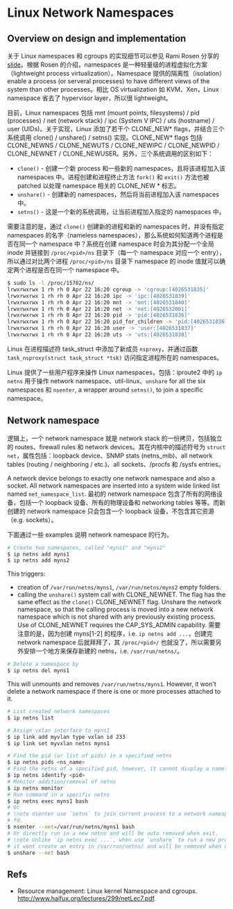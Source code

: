 # Linux Network Namespaces

## Overview on design and implementation

关于 Linux namespaces 和 cgroups 的实现细节可以参见 Rami Rosen 分享的 [slide](http://www.haifux.org/lectures/299/netLec7.pdf)。根据 Rosen 的介绍，namespaces 是一种轻量级的进程虚拟化方案（lightweight process virtualization）。Namespace 提供的隔离性（isolation）enable a process (or serveral processes) to have different views of the system than other processes。相比 OS virtualization 如 KVM、Xen，Linux namespace 省去了 hypervisor layer，所以很 lightweight。

目前，Linux namespaces 包括 mnt (mount points, filesystems) / pid (processes) / net (network stack) / ipc (System V IPC) / uts (hostname) / user (UIDs)。关于实现，Linux 添加了若干个 CLONE_NEW* flags，并结合三个系统调用 clone() / unshare() / setns() 实现。CLONE_NEW* flags 包括 CLONE_NEWNS / CLONE_NEWUTS / CLONE_NEWIPC / CLONE_NEWPID / CLONE_NEWNET / CLONE_NEWUSER。另外，三个系统调用的区别如下：

- `clone()` - 创建一个新 process 和一些新的 namespaces，且将该进程加入该 namespaces 中。进程创建和进程终止方法 `fork()` 和 `exit()` 方法也被 patched 以处理 namespace 相关的 CLONE_NEW * 标志。
- `unshare()` - 创建新的 namespaces，然后将当前进程加入该 namespaces 中。
- `setns()` - 这是一个新的系统调用，让当前进程加入指定的 namespaces 中。

需要注意的是，通过 `clone()` 创建新的进程和新的 namespaces 时，并没有指定 namespaces 的名字（nameless namespaces），那么系统如何知道两个进程是否在同一个 namespace 中？系统在创建 namespace 时会为其分配一个全局 inode 并链接到 `/proc/<pid>/ns` 目录下（每一个 namespace 对应一个 entry），所以通过对比两个进程 `/proc/<pid>/ns` 目录下 namespace 的 inode 值就可以确定两个进程是否在同一个 namespace 中。

```bash
$ sudo ls -l /proc/15702/ns/
lrwxrwxrwx 1 rh rh 0 Apr 22 16:20 cgroup -> 'cgroup:[4026531835]'
lrwxrwxrwx 1 rh rh 0 Apr 22 16:20 ipc -> 'ipc:[4026531839]'
lrwxrwxrwx 1 rh rh 0 Apr 22 16:20 mnt -> 'mnt:[4026531840]'
lrwxrwxrwx 1 rh rh 0 Apr 22 16:20 net -> 'net:[4026532001]'
lrwxrwxrwx 1 rh rh 0 Apr 22 16:20 pid -> 'pid:[4026531836]'
lrwxrwxrwx 1 rh rh 0 Apr 22 16:20 pid_for_children -> 'pid:[4026531836]'
lrwxrwxrwx 1 rh rh 0 Apr 22 16:20 user -> 'user:[4026531837]'
lrwxrwxrwx 1 rh rh 0 Apr 22 16:20 uts -> 'uts:[4026531838]'
```

Linux 在进程描述符 task_struct 中添加了新成员 `nsproxy`，并通过函数 `task_nsproxy(struct task_struct *tsk)` 访问指定进程所在的 namespaces。

Linux 提供了一些用户程序来操作 Linux namespaces，包括：iproute2 中的 `ip netns` 用于操作 network namespace、util-linux、`unshare` for all the six namespaces 和 `nsenter`, a wrapper around `setns()`, to join a specific namespace。

## Network namespace

逻辑上，一个 network namespace 就是 network stack 的一份拷贝，包括独立的 routes、firewall rules 和 network devices。其在内核中的描述符号为 `struct net`，属性包括：loopback device、SNMP stats (netns_mib)、all network tables (routing / neighboring / etc.)、all sockets、/procfs 和 /sysfs entries。 

A network device belongs to exactly one network namespace and also a socket. All network namespaces are inserted into a system wide linked list named `net_namespace_list`. 最初的 network namespace 包含了所有的网络设备，包括一个 loopback 设备、所有的物理设备和 networking tables 等等。而新创建的 network namespace 只会包含一个 loopback 设备，不包含其它资源（e.g. sockets）。

下面通过一些 examples 说明 network namespace 的行为。

```bash
# Create two namespaces, called "myns1" and "myns2"
$ ip netns add myns1
$ ip netns add myns2
```

This triggers:

- creation of `/var/run/netns/myns1`, `/var/run/netns/myns2` empty folders.
- calling the `unshare()` system call with CLONE_NEWNET. The flag has the same effect as the `clone()` CLONE_NEWNET flag. Unshare the network namespace, so that the calling process is moved into a new network namespace which is not shared with any previously existing process. Use of CLONE_NEWNET requires the CAP_SYS_ADMIN capability. 需要注意的是，因为创建 myns[1-2] 的程序，i.e. `ip netns add ...`，创建完 network namespace 后就拜拜了，其 `/proc/<pid>/` 也就没了，所以需要另外安排一个地方来保存新建的 netns，i.e. `/var/run/netns/`。

```bash
# Delete a namespace by
$ ip netns del myns1
```

This will unmounts and removes `/var/run/netns/myns1`. However, it won't delete a network namespace if there is one or more processes attached to it.

```bash
# List created network namespaces
$ ip netns list

# Assign vxlan interface to myns1
$ ip link add myvlan type vxlan id 233
$ ip link set myvxlan netns myns1

# Find the pid (or list of pids) in a specified netns
$ ip netns pids <ns_name>
# Find the netns of a specified pid, however, it cannot display a nameless netns
$ ip netns identify <pid>
# Monitor addition/removal of netns
$ ip netns monitor
# Run command in a specific netns
$ ip netns exec myns1 bash
# Or
# \note nsenter use `setns` to join current process to a network namespace specified by
# fd.
$ nsenter --net=/var/run/netns/myns1 bash
# Or directly run in a new netns and will be auto removed when exit.
# \note Unlike `ip netns exec ...`, when use `unshare` to run a new program, 
# it wont create an entry in /var/run/netns/ and will be removed when caller exits.
$ unshare --net bash
```

## Refs

- Resource management: Linux kernel Namespace and cgroups. http://www.haifux.org/lectures/299/netLec7.pdf.